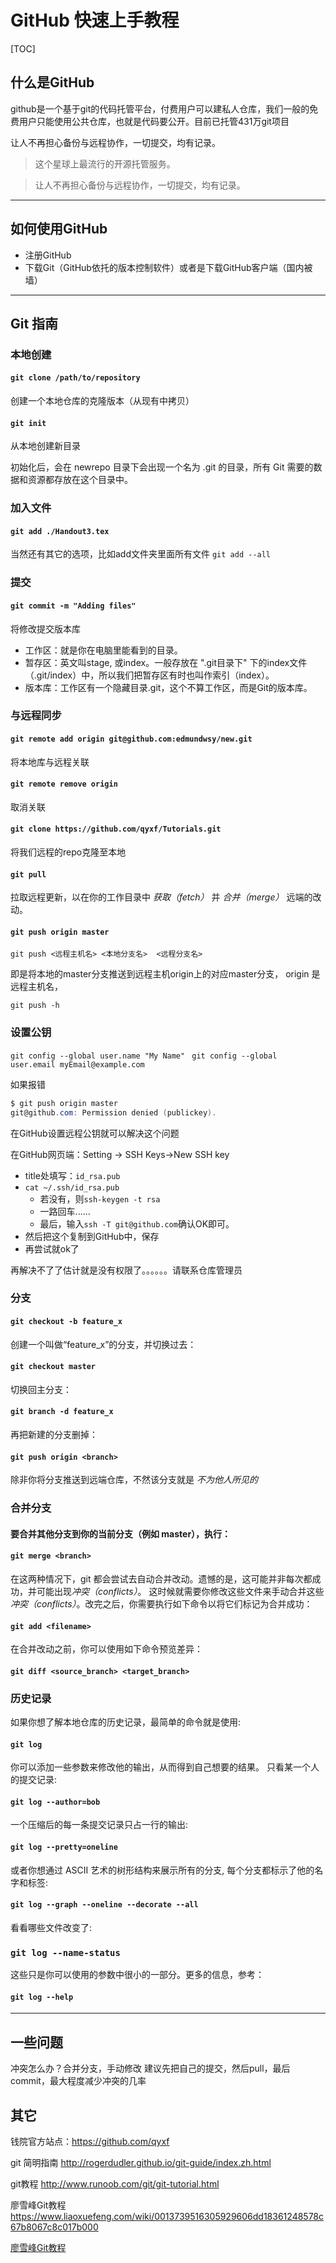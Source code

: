 
# GitHub 快速上手教程

[TOC]

## 什么是GitHub

github是一个基于git的代码托管平台，付费用户可以建私人仓库，我们一般的免费用户只能使用公共仓库，也就是代码要公开。目前已托管431万git项目

让人不再担心备份与远程协作，一切提交，均有记录。

> 这个星球上最流行的开源托管服务。

> 让人不再担心备份与远程协作，一切提交，均有记录。
---
## 如何使用GitHub

- 注册GitHub
- 下载Git（GitHub依托的版本控制软件）或者是下载GitHub客户端（国内被墙）





---


## Git 指南
### 本地创建

#### `git clone /path/to/repository`
创建一个本地仓库的克隆版本（从现有中拷贝）

#### `git init`
从本地创建新目录

初始化后，会在 newrepo 目录下会出现一个名为 .git 的目录，所有 Git 需要的数据和资源都存放在这个目录中。

### 加入文件
#### `git add ./Handout3.tex`

当然还有其它的选项，比如add文件夹里面所有文件
`git add --all`


### 提交
#### `git commit -m "Adding files"`
将修改提交版本库

- 工作区：就是你在电脑里能看到的目录。
- 暂存区：英文叫stage, 或index。一般存放在 ".git目录下" 下的index文件（.git/index）中，所以我们把暂存区有时也叫作索引（index）。
- 版本库：工作区有一个隐藏目录.git，这个不算工作区，而是Git的版本库。

### 与远程同步

#### `git remote add origin git@github.com:edmundwsy/new.git`

将本地库与远程关联

#### `git remote remove origin`

取消关联


#### `git clone https://github.com/qyxf/Tutorials.git`
将我们远程的repo克隆至本地

#### `git pull`
拉取远程更新，以在你的工作目录中 *获取（fetch）* 并 *合并（merge）* 远端的改动。

#### `git push origin master` 

`git push <远程主机名> <本地分支名>  <远程分支名>`

即是将本地的master分支推送到远程主机origin上的对应master分支， origin 是远程主机名，

 `git push -h`



### 设置公钥

 `git config --global user.name "My Name" `
 `git config --global user.email myEmail@example.com`

如果报错

```powershell
$ git push origin master                                 
git@github.com: Permission denied (publickey).
```

在GitHub设置远程公钥就可以解决这个问题

在GitHub网页端：Setting -> SSH Keys->New SSH key

- title处填写：`id_rsa.pub`
- `cat ~/.ssh/id_rsa.pub`
  - 若没有，则`ssh-keygen -t rsa`
  - 一路回车......
  - 最后，输入`ssh -T git@github.com`确认OK即可。
- 然后把这个复制到GitHub中，保存
- 再尝试就ok了

再解决不了了估计就是没有权限了。。。。。。请联系仓库管理员

### 分支


#### `git checkout -b feature_x`
创建一个叫做“feature_x”的分支，并切换过去：
#### `git checkout master`
切换回主分支：
#### `git branch -d feature_x`
再把新建的分支删掉：
#### `git push origin <branch>`
除非你将分支推送到远端仓库，不然该分支就是 *不为他人所见的*

### 合并分支


#### 要合并其他分支到你的当前分支（例如 master），执行：
#### `git merge <branch>`
在这两种情况下，git 都会尝试去自动合并改动。遗憾的是，这可能并非每次都成功，并可能出现*冲突（conflicts）*。 这时候就需要你修改这些文件来手动合并这些*冲突（conflicts）*。改完之后，你需要执行如下命令以将它们标记为合并成功：
#### `git add <filename>`
在合并改动之前，你可以使用如下命令预览差异：
#### `git diff <source_branch> <target_branch>`

### 历史记录

如果你想了解本地仓库的历史记录，最简单的命令就是使用: 
#### `git log`
你可以添加一些参数来修改他的输出，从而得到自己想要的结果。 只看某一个人的提交记录:
#### `git log --author=bob`
一个压缩后的每一条提交记录只占一行的输出:
#### `git log --pretty=oneline`
或者你想通过 ASCII 艺术的树形结构来展示所有的分支, 每个分支都标示了他的名字和标签: 
#### `git log --graph --oneline --decorate --all`
看看哪些文件改变了: 
### `git log --name-status`
这些只是你可以使用的参数中很小的一部分。更多的信息，参考：
#### `git log --help`

---

## 一些问题

冲突怎么办？合并分支，手动修改
建议先把自己的提交，然后pull，最后commit，最大程度减少冲突的几率

## 其它

钱院官方站点：<https://github.com/qyxf>



git 简明指南
http://rogerdudler.github.io/git-guide/index.zh.html

git教程
http://www.runoob.com/git/git-tutorial.html

廖雪峰Git教程
https://www.liaoxuefeng.com/wiki/0013739516305929606dd18361248578c67b8067c8c017b000

[廖雪峰Git教程](
https://www.liaoxuefeng.com/wiki/0013739516305929606dd18361248578c67b8067c8c017b000)

